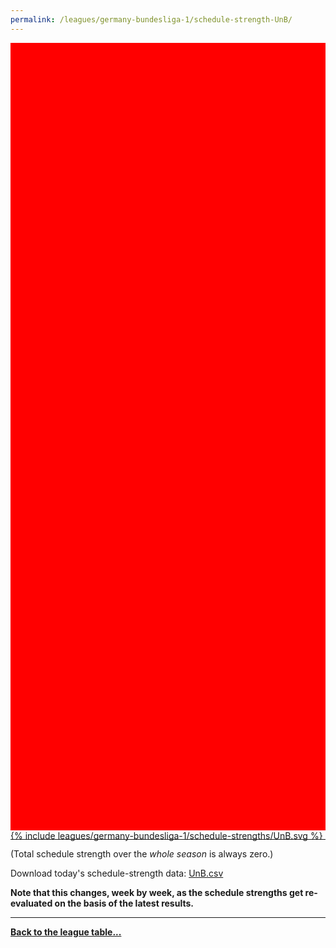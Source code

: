 ```yaml
---
permalink: /leagues/germany-bundesliga-1/schedule-strength-UnB/
---
```


<style>
.svg-wrap {
    background-color:red;
    height:0;
    padding-top:250%; /* 350px/550px */
    position: relative;
}

svg {
    background-color: white;
    height: 100%;
    display:block;
    width: 100%;
    position: absolute;
    top:0;
    left:0;
}
</style>


<div class="svg-wrap">
{% include leagues/germany-bundesliga-1/schedule-strengths/UnB.svg %}
</div>

-----

(Total schedule strength over the *whole season* is always zero.)


Download today's schedule-strength data: [UnB.csv](/assets/leagues/germany-bundesliga-1/2022/schedule-strengths/UnB.csv)

**Note that this changes, week by week, as the schedule strengths get re-evaluated on the
basis of the latest results.**

-----

[**Back to the league table...**](/leagues/germany-bundesliga-1)


